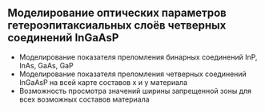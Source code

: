 ## Моделирование оптических параметров гетероэпитаксиальных слоёв четверных соединений InGaAsP ##

- Моделирование показателя преломления бинарных соединений InP, InAs, GaAs, GaP
- Моделирование показателя преломления четверных соединений InGaAsP на всей карте составов x и y материала
- Возможность просмотра значений ширины запрещенной зоны для всех возможных составов материала